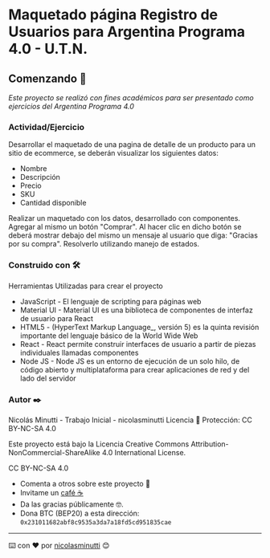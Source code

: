 # Maquetado página Registro de Usuarios para Argentina Programa 4.0 - U.T.N.

## Comenzando 🚀
_Este proyecto se realizó con fines académicos para ser presentado como ejercicios del Argentina Programa 4.0_

###  Actividad/Ejercicio

Desarrollar el maquetado de una pagina de detalle de un producto para un sitio de ecommerce, se deberán visualizar los siguientes datos:
- Nombre
- Descripción
- Precio
- SKU
- Cantidad disponible

Realizar un maquetado con los datos, desarrollado con componentes. Agregar al mismo un botón "Comprar". Al hacer clic en dicho botón se deberá mostrar debajo del mismo un mensaje al usuario que diga: "Gracias por su compra".
Resolverlo utilizando manejo de estados.

### Construido con 🛠️
Herramientas Utilizadas para crear el proyecto

- JavaScript - El lenguaje de scripting para páginas web
- Material UI - Material UI es una biblioteca de componentes de interfaz de usuario para React
- HTML5 - (HyperText Markup Language_, versión 5) es la quinta revisión importante del lenguaje básico de la World Wide Web
- React - React permite construir interfaces de usuario a partir de piezas individuales llamadas componentes
- Node JS - Node JS es un entorno de ejecución de un solo hilo, de código abierto y multiplataforma para crear aplicaciones de red y del lado del servidor


### Autor ✒️
Nicolás Minutti - Trabajo Inicial - nicolasminutti
Licencia 📄
Protección: CC BY-NC-SA 4.0

Este proyecto está bajo la Licencia Creative Commons Attribution-NonCommercial-ShareAlike 4.0 International License.

CC BY-NC-SA 4.0

* Comenta a otros sobre este proyecto 📢
* Invitame un [café ☕](https://www.buymeacoffee.com/nicolasminutti)
* Da las gracias públicamente 🤓.
* Dona BTC (BEP20) a esta dirección: `0x231011682abf8c9535a3da7a18fd5cd951835cae`

---
⌨️ con ❤️ por [nicolasminutti](https://github.com/nicolasminutti) 😊